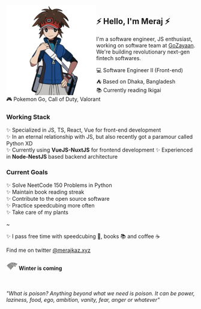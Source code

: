 <img align="left" width="240" src="./img/meraj-coding-7.png"> 

## ⚡ Hello, I'm Meraj ⚡ 

I'm a software engineer, JS enthusiast, working on software team at [GoZayaan](https://gozayaan.com). We're building revolutionary next-gen fintech softwares. 

💻 Software Engineer II (Front-end) <br> 
⛺ Based on Dhaka, Bangladesh <br>
📚 Currently reading Ikigai <br> 
🎮 Pokemon Go, Call of Duty, Valorant <br> 

### Working Stack

✨ Specialized in JS, TS, React, Vue for front-end development <br>
✨ In an eternal relationship with JS, but also recently got a paramour called Python XD <br>
✨ Currently using **VueJS-NuxtJS** for frontend development 
✨ Experienced in **Node-NestJS** based backend architecture <br> 



### Current Goals  
✨ Solve NeetCode 150 Problems in Python <br> 
✨ Maintain book reading streak <br> 
✨ Contribute to the open source software <br> 
✨ Practice speedcubing more often <br> 
✨ Take care of my plants <br> 

~

✨ I pass free time with speedcubing 🧊, books 📚 and coffee ☕


Find me on twitter [@merajkaz.xyz](https://merajkazi.xyz)

#### ![Winter is coming](img/stark-2.png)  Winter is coming 


<br>

*"What is poison? Anything beyond what we need is poison. It can be power, laziness, food, ego, ambition, vanity, fear, anger or whatever"*
